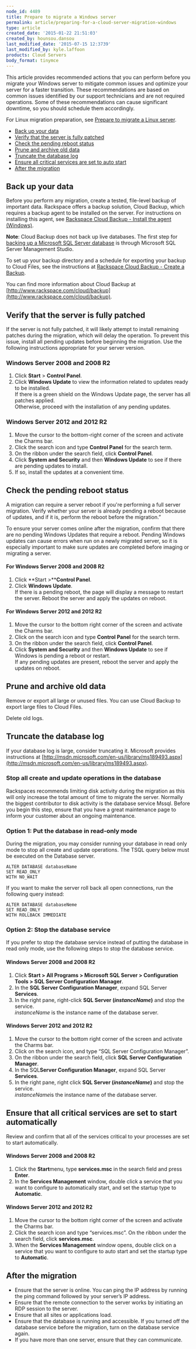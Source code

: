 ```yaml
---
node_id: 4489
title: Prepare to migrate a Windows server
permalink: article/preparing-for-a-cloud-server-migration-windows
type: article
created_date: '2015-01-22 21:51:03'
created_by: hounsou.dansou
last_modified_date: '2015-07-15 12:3739'
last_modified_by: kyle.laffoon
products: Cloud Servers
body_format: tinymce
---
```


This article provides recommended actions that you can perform before
you migrate your Windows server to mitigate common issues and optimize
your server for a faster transition. These recommendations are based on
common issues identified by our support technicians and are not required
operations. Some of these recommendations can cause significant
downtime, so you should schedule them accordingly.

For Linux migration preparation, see [Prepare to migrate a
Linux server](/knowledge_center/node/1325).

-   [Back up your data](#backupData)
-   [Verify that the server is fully patched](#verifyServerisPatched)
-   [Check the pending reboot status](#checkBootStatus)
-   [Prune and archive old data](#pruneOldData)
-   [Truncate the database log](#truncateLog)
-   [Ensure all critical services are set to auto
    start](#ensureAutoStart)
-   [After the migration](#afterMigration)

 

Back up your data
-----------------

Before you perform any migration, create a tested, file-level backup of
important data. Rackspace offers a backup solution, Cloud Backup, which
requires a backup agent to be installed on the server. For instructions
on installing this agent, see [Rackspace Cloud Backup - Install the
agent
(Windows)](http://www.rackspace.com/knowledge_center/article/rackspace-cloud-backup-install-the-agent-windows).

**Note**: Cloud Backup does not back up live databases. The first step
for [backing up a Microsoft SQL Server
database](http://www.rackspace.com/knowledge_center/article/backing-up-an-ms-sql-server-2008-database)
is through Microsoft SQL Server Management Studio. 

To set up your backup directory and a schedule for exporting your backup
to Cloud Files, see the instructions at [Rackspace Cloud Backup - Create
a
Backup](https://admin.rackspace.com/knowledge_center/article/rackspace-cloud-backup-create-a-backup-0).

You can find more information about Cloud Backup
at [http://www.rackspace.com/cloud/backup](http://www.rackspace.com/cloud/backup).

Verify that the server is fully patched
---------------------------------------

If the server is not fully patched, it will likely attempt to install
remaining patches during the migration, which will delay the operation.
To prevent this issue, install all pending updates before beginning the
migration. Use the following instructions appropriate for your server
version.

### Windows Server 2008 and 2008 R2

1.  Click **Start** \> **Control Panel**.
2.  Click **Windows Update** to view the information related to updates
    ready to be installed.\
     If there is a green shield on the Windows Update page, the server
    has all patches applied.\
     Otherwise, proceed with the installation of any pending updates.

### Windows Server 2012 and 2012 R2

1.  Move the cursor to the bottom-right corner of the screen and
    activate the Charms bar.
2.  Click the search icon and type **Control Panel** for the search
    term.
3.  On the ribbon under the search field, click **Control Panel**.
4.  Click **System and Security** and then **Windows Update** to see if
    there are pending updates to install.
5.  If so, install the updates at a convenient time.

Check the pending reboot status
-------------------------------

A migration can require a server reboot if you're performing a full
server migration. Verify whether your server is already pending a reboot
because of updates, and if it is, perform the reboot before the
migration.&rdquo;

To ensure your server comes online after the migration, confirm that
there are no pending Windows Updates that require a reboot. Pending
Windows updates can cause errors when run on a newly migrated server, so
it is especially important to make sure updates are completed before
imaging or migrating a server.

#### For Windows Server 2008 and 2008 R2

1.  Click **Start \>****Control Panel**.
2.  Click **Windows Update**.\
     If there is a pending reboot, the page will display a message to
    restart the server. Reboot the server and apply the updates on
    reboot.

#### For Windows Server 2012 and 2012 R2

1.  Move the cursor to the bottom right corner of the screen and
    activate the Charms bar.
2.  Click on the search icon and type **Control Panel** for the search
    term.
3.  On the ribbon under the search field, click **Control Panel**.
4.  Click **System and Security** and then **Windows Update** to see if
    Windows is pending a reboot or restart.\
     If any pending updates are present, reboot the server and apply the
    updates on reboot.

Prune and archive old data
--------------------------

Remove or export all large or unused files. You can use Cloud Backup to
export large files to Cloud Files.

Delete old logs.

Truncate the database log
-------------------------

If your database log is large, consider truncating it. Microsoft
provides instructions at
[http://msdn.microsoft.com/en-us/library/ms189493.aspx](http://msdn.microsoft.com/en-us/library/ms189493.aspx).

### Stop all create and update operations in the database

Rackspaces recommends limiting disk activity during the migration as
this will only increase the total amount of time to migrate the server.
Normally the biggest contributor to disk activity is the database
service Mssql. Before you begin this step, ensure that you have a great
maintenance page to inform your customer about an ongoing maintenance.

### Option 1: Put the database in read-only mode

During the migration, you may consider running your database in read
only mode to stop all create and update operations. The TSQL query below
must be executed on the Database server.

    ALTER DATABASE databaseName
    SET READ_ONLY
    WITH NO_WAIT

If you want to make the server roll back all open connections, run the
following query instead:

    ALTER DATABASE databaseNeme
    SET READ_ONLY
    WITH ROLLBACK IMMEDIATE

### Option 2: Stop the database service

If you prefer to stop the database service instead of putting the
database in read only mode, use the following steps to stop the database
service.

#### Windows Server 2008 and 2008 R2

1.  Click **Start \> All Programs \> Microsoft SQL Server
    \> Configuration Tools \> SQL Server Configuration Manager**.
2.  In the **SQL Server Configuration Manager**, expand SQL
    Server **Services**.
3.  In the right pane, right-click **SQL Server (*instanceName*)** and
    stop the service.\
     *instanceName* is the instance name of the database server.

#### Windows Server 2012 and 2012 R2

1.  Move the cursor  to the bottom right corner of the screen and
    activate the Charms bar.
2.  Click on the search icon, and type &ldquo;SQL Server Configuration
    Manager&rdquo;.
3.  On the ribbon under the search field, click **SQL Server
    Configuration Manager**.
4.  In the SQL**Server Configuration Manager**, expand SQL Server
    **Services**.
5.  In the right pane, right click **SQL Server (*instanceName*)** and
    stop the service.\
     *instanceName*is the instance name of the database server.

Ensure that all critical services are set to start automatically
----------------------------------------------------------------

Review and confirm that all of the services critical to your processes
are set to start automatically.

#### Windows Server 2008 and 2008 R2

1.  Click the **Start**menu, type **services.msc** in the search field
    and press **Enter**.
2.  In the **Services Management** window, double click a service that
    you want to configure to automatically start, and set the startup
    type to **Automatic**.

#### Windows Server 2012 and 2012 R2

1.  Move the cursor to the bottom right corner of the screen and
    activate the Charms bar.
2.  Click the search icon and type &ldquo;services.msc&rdquo;. On the ribbon under
    the search field, click **services.msc**.
3.  When the **Services Management** window opens, double click on a
    service that you want to configure to auto start and set the startup
    type to **Automatic**.

After the migration
-------------------

-   Ensure that the server is online. You can ping the IP address by
    running the ping command followed by your server&rsquo;s IP address.
-   Ensure that the remote connection to the server works by initiating
    an RDP session to the server.
-   Ensure that all sites or applications load.
-   Ensure that the database is running and accessible. If you turned
    off the database service before the migration, turn on the database
    service again.
-   If you have more than one server, ensure that they can communicate.


